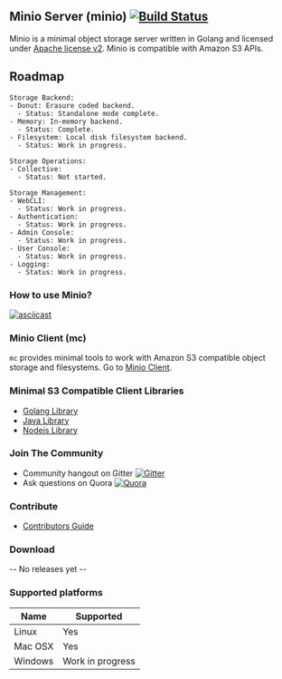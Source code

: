 ## Minio Server (minio) [![Build Status](https://travis-ci.org/minio/minio.svg)](https://travis-ci.org/minio/minio)

Minio is a minimal object storage server written in Golang and licensed under [Apache license v2](./LICENSE). Minio is compatible with Amazon S3 APIs. 

## Roadmap

~~~
Storage Backend:
- Donut: Erasure coded backend.
  - Status: Standalone mode complete.
- Memory: In-memory backend.
  - Status: Complete.
- Filesystem: Local disk filesystem backend.
  - Status: Work in progress.

Storage Operations:
- Collective:
  - Status: Not started.

Storage Management:
- WebCLI: 
  - Status: Work in progress.
- Authentication:
  - Status: Work in progress.
- Admin Console:
  - Status: Work in progress.
- User Console: 
  - Status: Work in progress.
- Logging: 
  - Status: Work in progress.
~~~

### How to use Minio?

[![asciicast](https://asciinema.org/a/21508.png)](https://asciinema.org/a/21508)

### Minio Client (mc) 

``mc`` provides minimal tools to work with Amazon S3 compatible object storage and filesystems. Go to [Minio Client](https://github.com/minio/mc#minio-client-mc-).

### Minimal S3 Compatible Client Libraries
- [Golang Library](https://github.com/minio/minio-go)
- [Java Library](https://github.com/minio/minio-java)
- [Nodejs Library](https://github.com/minio/minio-js)

### Join The Community
* Community hangout on Gitter    [![Gitter](https://badges.gitter.im/Join%20Chat.svg)](https://gitter.im/minio/minio?utm_source=badge&utm_medium=badge&utm_campaign=pr-badge&utm_content=badge)
* Ask questions on Quora  [![Quora](http://upload.wikimedia.org/wikipedia/commons/thumb/5/57/Quora_logo.svg/55px-Quora_logo.svg.png)](http://www.quora.com/Minio)

### Contribute
* [Contributors Guide](./CONTRIBUTING.md)

### Download

-- No releases yet --

### Supported platforms

| Name  | Supported |
| ------------- | ------------- |
| Linux  | Yes  |
| Mac OSX | Yes |
| Windows | Work in progress |

